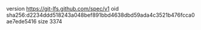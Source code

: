 version https://git-lfs.github.com/spec/v1
oid sha256:d2234ddd518243a048bef891bbd4638dbd59ada4c3521b476fcca0ae7ede5416
size 3374
